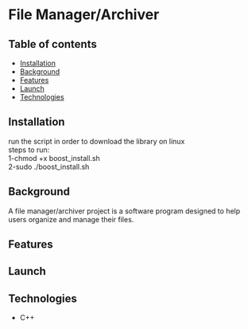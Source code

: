 # File Manager/Archiver

## Table of contents
+ [Installation](#installation)
+ [Background](#background)
+ [Features](#features)
+ [Launch](#launch)
+ [Technologies](#technologies)

## Installation
run the script in order to download the library on linux <br />
steps to run: <br />
1-chmod +x boost_install.sh <br />
2-sudo ./boost_install.sh <br />
## Background
A file manager/archiver project is a software program designed to help users organize and manage their files.
## Features
## Launch
## Technologies
+ C++

